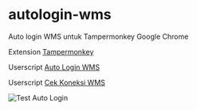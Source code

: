 # autologin-wms
Auto login WMS untuk Tampermonkey Google Chrome

Extension [Tampermonkey](https://chrome.google.com/webstore/detail/tampermonkey/dhdgffkkebhmkfjojejmpbldmpobfkfo)

Userscript  [Auto Login WMS](https://raw.githubusercontent.com/laksa19/autologin-wms/master/autologin-wms.js)

Userscript  [Cek Koneksi WMS](https://raw.githubusercontent.com/laksa19/autologin-wms/master/cek-koneksi-wms.js)


![Test Auto Login](https://raw.githubusercontent.com/laksa19/autologin-wms/master/autologin-wms.gif)


